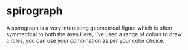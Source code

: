 # spirograph
A spirograph is a very interesting geometrical figure which is often symmetrical to both the axes.Here, I’ve used a range of colors to draw circles, you can use your combination as per your color choice.
